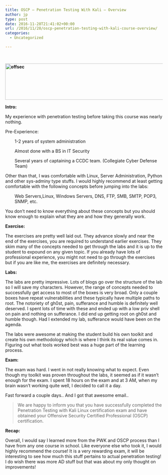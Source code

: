 ```yaml
---
title: OSCP – Penetration Testing With Kali – Overview
author: jp
type: post
date: 2016-11-28T21:41:02+00:00
url: /2016/11/28/oscp-penetration-testing-with-kali-course-overview/
categories:
  - Uncategorized

---
```

&nbsp;

**<img class="alignnone wp-image-119" src="https://i0.wp.com/jordanpotti.com/wp-content/uploads/2016/11/OFFSEC.png?resize=622%2C116" alt="offsec" width="622" height="116" srcset="https://i0.wp.com/jordanpotti.com/wp-content/uploads/2016/11/OFFSEC.png?resize=300%2C56 300w, https://i0.wp.com/jordanpotti.com/wp-content/uploads/2016/11/OFFSEC.png?resize=768%2C144 768w, https://i0.wp.com/jordanpotti.com/wp-content/uploads/2016/11/OFFSEC.png?resize=1024%2C192 1024w, https://i0.wp.com/jordanpotti.com/wp-content/uploads/2016/11/OFFSEC.png?resize=1200%2C225 1200w, https://i0.wp.com/jordanpotti.com/wp-content/uploads/2016/11/OFFSEC.png?w=1337 1337w" sizes="(max-width: 622px) 100vw, 622px" data-recalc-dims="1" />**

**Intro:**

My experience with penetration testing before taking this course was nearly nothing.

Pre-Experience:

<p style="padding-left: 30px;">
  1-2 years of system administration
</p>

<p style="padding-left: 30px;">
  Almost done with a BS in IT Security
</p>

<p style="padding-left: 30px;">
  Several years of captaining a CCDC team. (Collegiate Cyber Defense Team)
</p>

Other than that, I was comfortable with Linux, Server Administration, Python and other sys-adminy type stuffs. I would highly recommend at least getting comfortable with the following concepts before jumping into the labs:

<p style="padding-left: 30px;">
  Web Servers,Linux, Windows Servers, DNS, FTP, SMB, SMTP, POP3, SNMP, etc.
</p>

You don&#8217;t need to know everything about these concepts but you should know enough to explain what they are and how they generally work.

**Exercise:**

The exercises are pretty well laid out. They advance slowly and near the end of the exercises, you are required to understand earlier exercises. They skim many of the concepts needed to get through the labs and it is up to the student to expound on any given topic. If you already have lots of professional experience, you might not need to go through the exercises but if you are like me, the exercises are definitely necessary.

**Labs:**

The labs are pretty impressive. Lots of blogs go over the structure of the lab so I will save my characters. However, the range of concepts needed to successfully get access to most of the boxes is very broad. Only a couple boxes have repeat vulnerabilities and these typically have multiple paths to root. The notoriety of gh0st, pain, sufferance and humble is definitely well deserved. I spent lots of time with these and ended up with a low priv shell on pain and nothing on sufferance. I did end up getting root on gh0st and humble though. Had I extended my lab, sufferance would have been on the agenda.

The labs were awesome at making the student build his own toolkit and create his own methodology which is where I think its real value comes in. Figuring out what tools worked best was a huge part of the learning process.

**Exam:**

The exam was hard. I went in not really knowing what to expect. Even though my toolkit was proven throughout the labs, it seemed as if it wasn&#8217;t enough for the exam. I spent 18 hours on the exam and at 3 AM, when my brain wasn&#8217;t working quite well, I decided to call it a day.

Fast forward a couple days.. And I got that awesome email..

> We are happy to inform you that you have successfully completed the Penetration Testing with Kali Linux certification exam and have obtained your Offensive Security Certified Professional (OSCP) certification.

**Recap:**

Overall, I would say I learned more from the PWK and OSCP process than I have from any one course in school. Like everyone else who took it, I would highly recommend the course! It is a very rewarding exam, it will be interesting to see how much this stuff pertains to actual penetration testing! I do wish there was more AD stuff but that was about my only thought on improvements!